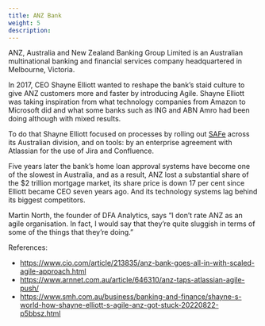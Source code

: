```yaml
---
title: ANZ Bank
weight: 5
description: 
---
```


ANZ, Australia and New Zealand Banking Group Limited is an Australian multinational banking and financial services company headquartered in Melbourne, Victoria.

In 2017, CEO Shayne Elliott wanted to reshape the bank’s staid culture to give ANZ customers more and faster by introducing Agile. Shayne Elliott was taking inspiration from what technology companies from Amazon to Microsoft did and what some banks such as ING and ABN Amro had been doing although with mixed results.

To do that Shayne Elliott focused on processes by rolling out [SAFe](https://www.scaledagileframework.com/) across its Australian division, and on tools: by an enterprise agreement with Atlassian for the use of Jira and Confluence.

Five years later the bank’s home loan approval systems have become one of the slowest in Australia, and as a result, ANZ lost a substantial share of the $2 trillion mortgage market, its share price is down 17 per cent since Elliott became CEO seven years ago. And its technology systems lag behind its biggest competitors.

Martin North, the founder of DFA Analytics, says “I don’t rate ANZ as an agile organisation. In fact, I would say that they’re quite sluggish in terms of some of the things that they’re doing.”

References:

- https://www.cio.com/article/213835/anz-bank-goes-all-in-with-scaled-agile-approach.html 
- https://www.arnnet.com.au/article/646310/anz-taps-atlassian-agile-push/ 
- https://www.smh.com.au/business/banking-and-finance/shayne-s-world-how-shayne-elliott-s-agile-anz-got-stuck-20220822-p5bbsz.html 